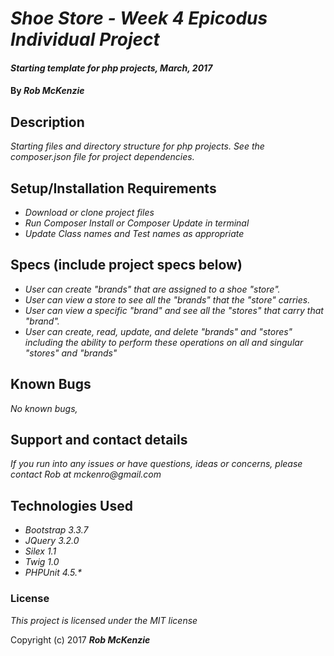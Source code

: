 # _Shoe Store - Week 4 Epicodus Individual Project_

#### _Starting template for php projects, March, 2017_

#### By _**Rob McKenzie**_

## Description

_Starting files and directory structure for php projects. See the composer.json file for project dependencies._

## Setup/Installation Requirements

* _Download or clone project files_
* _Run Composer Install or Composer Update in terminal_
* _Update Class names and Test names as appropriate_

## Specs (include project specs below)
* _User can create "brands" that are assigned to a shoe "store"._
* _User can view a store to see all the "brands" that the "store" carries._
* _User can view a specific "brand" and see all the "stores" that carry that "brand"._
* _User can create, read, update, and delete "brands" and "stores" including the ability to perform these operations on all and singular "stores" and "brands"_

## Known Bugs

_No known bugs,_

## Support and contact details

_If you run into any issues or have questions, ideas or concerns, please contact Rob at mckenro@gmail.com_

## Technologies Used
* _Bootstrap 3.3.7_
* _JQuery 3.2.0_
* _Silex 1.1_
* _Twig 1.0_
* _PHPUnit 4.5.*_

### License

*This project is licensed under the MIT license*

Copyright (c) 2017 **_Rob McKenzie_**
